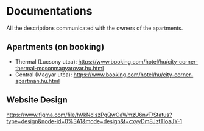 # Documentations

All the descriptions communicated with the owners of the apartments.

## Apartments (on booking)

- Thermal (Lucsony utca): https://www.booking.com/hotel/hu/city-corner-thermal-mosonmagyarovar.hu.html
- Central (Magyar utca): https://www.booking.com/hotel/hu/city-corner-apartman.hu.html


## Website Design

https://www.figma.com/file/hVkNcIszPgQwOaWmzU6nvT/Status?type=design&node-id=0%3A1&mode=design&t=cxyyDm8JztTloaJY-1
